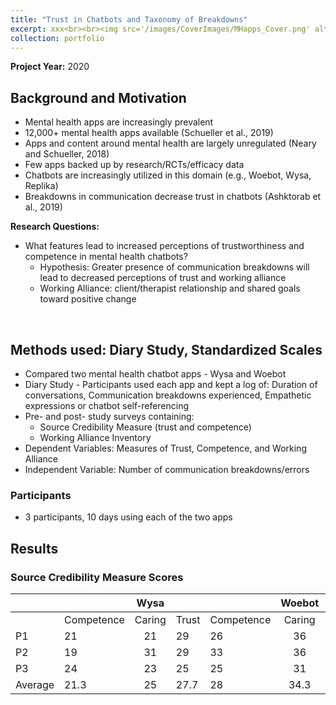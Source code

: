 ```yaml
---
title: "Trust in Chatbots and Taxonomy of Breakdowns"
excerpt: xxx<br><br><img src='/images/CoverImages/MHapps_Cover.png' alt = 'Evaluative Research. Mental Health App Content Analysis. Exploring common app features and pricing strategies. Quantitative, Competitive Analysis, Content Analysis'>"
collection: portfolio
---
```

**Project Year:** 2020 <br>

## Background and Motivation
- Mental health apps are increasingly prevalent
- 12,000+ mental health apps available (Schueller et al., 2019)
- Apps and content around mental health are largely unregulated (Neary and Schueller, 2018)
- Few apps backed up by research/RCTs/efficacy data
- Chatbots are increasingly utilized in this domain (e.g., Woebot, Wysa, Replika)
- Breakdowns in communication decrease trust in chatbots (Ashktorab et al., 2019)

**Research Questions:** <br>
- What features lead to increased perceptions of trustworthiness and competence in mental health chatbots? <br>
  - Hypothesis: Greater presence of communication breakdowns will lead to decreased perceptions of trust and working alliance <br>
  - Working Alliance: client/therapist relationship and shared goals toward positive change <br>
<br>

## Methods used: Diary Study, Standardized Scales
- Compared two mental health chatbot apps - Wysa and Woebot
- Diary Study - Participants used each app and kept a log of: Duration of conversations, Communication breakdowns experienced, Empathetic expressions or chatbot self-referencing
- Pre- and post- study surveys containing:
  - Source Credibility Measure (trust and competence)
  - Working Alliance Inventory	
- Dependent Variables: Measures of Trust, Competence, and Working Alliance
- Independent Variable: Number of communication breakdowns/errors

### Participants
- 3 participants, 10 days using each of the two apps

## Results

### Source Credibility Measure Scores
|         |            |  Wysa  |       |            | Woebot |       |
|---------|------------|:------:|-------|------------|:------:|-------|
|         | Competence | Caring | Trust | Competence | Caring | Trust |
|    P1   |     21     |   21   |   29  |     26     |   36   |   34  |
|    P2   |     19     |   31   |   29  |     33     |   36   |   34  |
|    P3   |     24     |   23   |   25  |     25     |   31   |   32  |
| Average |    21.3    |   25   |  27.7 |     28     |  34.3  |  33.3 |


